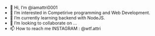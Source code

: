 - 👋 Hi, I’m @iamattri0001
- 👀 I’m interested in Competirive programming and Web Development.
- 🌱 I’m currently learning backend with NodeJS.
- 💞️ I’m looking to collaborate on ...
- 📫 How to reach me INSTAGRAM : @wtf.attri

<!---
iamattri0001/iamattri0001 is a ✨ special ✨ repository because its `README.md` (this file) appears on your GitHub profile.
You can click the Preview link to take a look at your changes.
--->
